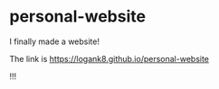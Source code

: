 # personal-website

I finally made a website!

The link is https://logank8.github.io/personal-website 

!!!

